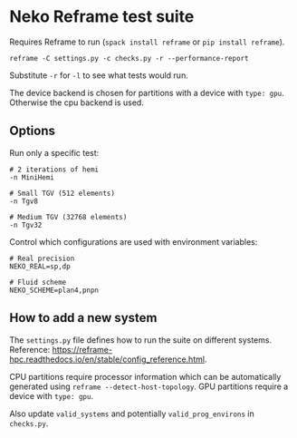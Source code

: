 # Neko Reframe test suite

Requires Reframe to run (`spack install reframe` or `pip install reframe`).

```
reframe -C settings.py -c checks.py -r --performance-report
```

Substitute `-r` for `-l` to see what tests would run.

The device backend is chosen for partitions with a device with `type: gpu`.
Otherwise the cpu backend is used.

## Options

Run only a specific test:

```
# 2 iterations of hemi
-n MiniHemi

# Small TGV (512 elements)
-n Tgv8

# Medium TGV (32768 elements)
-n Tgv32
```

Control which configurations are used with environment variables:

```
# Real precision
NEKO_REAL=sp,dp

# Fluid scheme
NEKO_SCHEME=plan4,pnpn
```

## How to add a new system

The `settings.py` file defines how to run the suite on different systems.
Reference: https://reframe-hpc.readthedocs.io/en/stable/config_reference.html.

CPU partitions require processor information which can be automatically
generated using `reframe --detect-host-topology`. GPU partitions require a
device with `type: gpu`.

Also update `valid_systems` and potentially `valid_prog_environs` in `checks.py`.
